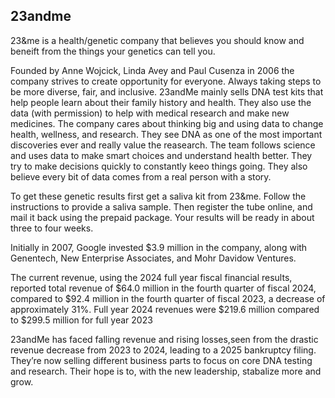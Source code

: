 ## 23andme

23&me is a health/genetic company that believes you should know and beneift from the things your genetics can tell you.

Founded by Anne Wojcick, Linda Avey and Paul Cusenza in 2006 the company strives to create opportunity for everyone. Always taking steps to be more diverse, fair, and inclusive. 23andMe mainly sells DNA test kits that help people learn about their family history and health. They also use the data (with permission) to help with medical research and make new medicines.
The company cares about thinking big and using data to change health, wellness, and research. They see DNA as one of the most important discoveries ever and really value the reasearch. The team follows science and uses data to make smart choices and understand health better. They try to make decisions quickly to constantly keeo things going. They also believe every bit of data comes from a real person with a story.

To get these genetic results first get a saliva kit from 23&me. Follow the instructions to provide a saliva sample. Then register the tube online, and mail it back using the prepaid package. Your results will be ready in about three to four weeks.

Initially in 2007, Google invested $3.9 million in the company, along with Genentech, New Enterprise Associates, and Mohr Davidow Ventures.

The current revenue, using the 2024 full year fiscal financial results, reported total revenue of $64.0 million in the fourth quarter of fiscal 2024, compared to $92.4 million in the fourth quarter of fiscal 2023, a decrease of approximately 31%. Full year 2024 revenues were $219.6 million compared to $299.5 million for full year 2023

23andMe has faced falling revenue and rising losses,seen from the drastic revenue decrease from 2023 to 2024, leading to a 2025 bankruptcy filing. They’re now selling different business parts to focus on core DNA testing and research. Their hope is to, with the new leadership, stabalize more and grow.
